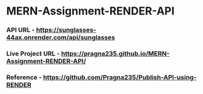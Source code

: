 # MERN-Assignment-RENDER-API

### API URL - https://sunglasses-44ax.onrender.com/api/sunglasses

### Live Project URL - https://pragna235.github.io/MERN-Assignment-RENDER-API/

### Reference - https://github.com/Pragna235/Publish-API-using-RENDER
